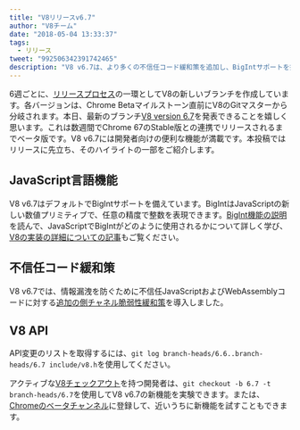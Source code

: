 ```yaml
---
title: "V8リリースv6.7"
author: "V8チーム"
date: "2018-05-04 13:33:37"
tags: 
  - リリース
tweet: "992506342391742465"
description: "V8 v6.7は、より多くの不信任コード緩和策を追加し、BigIntサポートを提供します。"
---
```

6週ごとに、[リリースプロセス](/docs/release-process)の一環としてV8の新しいブランチを作成しています。各バージョンは、Chrome Betaマイルストーン直前にV8のGitマスターから分岐されます。本日、最新のブランチ[V8 version 6.7](https://chromium.googlesource.com/v8/v8.git/+log/branch-heads/6.7)を発表できることを嬉しく思います。これは数週間でChrome 67のStable版との連携でリリースされるまでベータ版です。V8 v6.7には開発者向けの便利な機能が満載です。本投稿ではリリースに先立ち、そのハイライトの一部をご紹介します。

<!--truncate-->
## JavaScript言語機能

V8 v6.7はデフォルトでBigIntサポートを備えています。BigIntはJavaScriptの新しい数値プリミティブで、任意の精度で整数を表現できます。[BigInt機能の説明](/features/bigint)を読んで、JavaScriptでBigIntがどのように使用されるかについて詳しく学び、[V8の実装の詳細についての記事](/blog/bigint)もご覧ください。

## 不信任コード緩和策

V8 v6.7では、情報漏洩を防ぐために不信任JavaScriptおよびWebAssemblyコードに対する[追加の側チャネル脆弱性緩和策](/docs/untrusted-code-mitigations)を導入しました。

## V8 API

API変更のリストを取得するには、`git log branch-heads/6.6..branch-heads/6.7 include/v8.h`を使用してください。

アクティブな[V8チェックアウト](/docs/source-code#using-git)を持つ開発者は、`git checkout -b 6.7 -t branch-heads/6.7`を使用してV8 v6.7の新機能を実験できます。または、[Chromeのベータチャンネル](https://www.google.com/chrome/browser/beta.html)に登録して、近いうちに新機能を試すこともできます。

